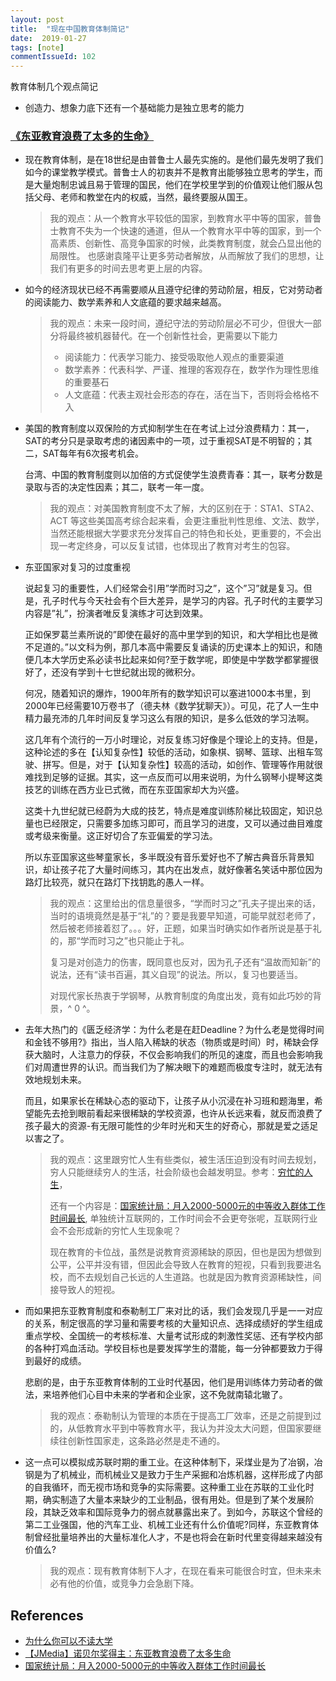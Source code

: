 ```yaml
---
layout: post
title:  "现在中国教育体制简记"
date:  2019-01-27
tags: [note]
commentIssueId: 102
---
```



教育体制几个观点简记
* 创造力、想象力底下还有一个基础能力是独立思考的能力



### [《东亚教育浪费了太多的生命》](http://www.jiemian.com/article/887630.html)

* 现在教育体制，是在18世纪是由普鲁士人最先实施的。是他们最先发明了我们如今的课堂教学模式。普鲁士人的初衷并不是教育出能够独立思考的学生，而是大量炮制忠诚且易于管理的国民，他们在学校里学到的价值观让他们服从包括父母、老师和教堂在内的权威，当然，最终要服从国王。

  >  我的观点：从一个教育水平较低的国家，到教育水平中等的国家，普鲁士教育不失为一个快速的通道，但从一个教育水平中等的国家，到一个高素质、创新性、高竞争国家的时候，此类教育制度，就会凸显出他的局限性。
  > 也感谢袁隆平让更多劳动者解放，从而解放了我们的思想，让我们有更多的时间去思考更上层的内容。

* 如今的经济现状已经不再需要顺从且遵守纪律的劳动阶层，相反，它对劳动者的阅读能力、数学素养和人文底蕴的要求越来越高。

  > 我的观点：未来一段时间，遵纪守法的劳动阶层必不可少，但很大一部分将最终被机器替代。在一个创新性社会，更需要以下能力
  >
  > * 阅读能力：代表学习能力、接受吸取他人观点的重要渠道
  > * 数学素养：代表科学、严谨、推理的客观存在，数学作为理性思维的重要基石
  > * 人文底蕴：代表主观社会形态的存在，活在当下，否则将会格格不入

* 美国的教育制度以双保险的方式抑制学生在在考试上过分浪费精力：其一，SAT的考分只是录取考虑的诸因素中的一项，过于重视SAT是不明智的；其二，SAT每年有6次报考机会。

  台湾、中国的教育制度则以加倍的方式促使学生浪费青春：其一，联考分数是录取与否的决定性因素；其二，联考一年一度。

  > 我的观点：对美国教育制度不太了解，大的区别在于：STA1、STA2、ACT 等这些美国高考综合起来看，会更注重批判性思维、文法、数学，当然还能根据大学要求充分发挥自己的特色和长处，更重要的，不会出现一考定终身，可以反复试错，也体现出了教育对考生的包容。

* 东亚国家对复习的过度重视

  说起复习的重要性，人们经常会引用”学而时习之”，这个”习”就是复习。但是，孔子时代与今天社会有个巨大差异，是学习的内容。孔子时代的主要学习内容是”礼”，扮演者唯反复演练才可达到效果。

  正如保罗葛兰素所说的”即使在最好的高中里学到的知识，和大学相比也是微不足道的。”以文科为例，那几本高中需要反复诵读的历史课本上的知识，和随便几本大学历史系必读书比起来如何?至于数学呢，即使是中学数学都掌握很好了，还没有学到十七世纪就出现的微积分。

  何况，随着知识的爆炸，1900年所有的数学知识可以塞进1000本书里，到2000年已经需要10万卷书了（德夫林《数学犹聊天》）。可见，花了人一生中精力最充沛的几年时间反复学习这么有限的知识，是多么低效的学习法啊。

  这几年有个流行的一万小时理论，对反复练习好像是个理论上的支持。但是，这种论述的多在【认知复杂性】较低的活动，如象棋、钢琴、篮球、出租车驾驶、拼写。但是，对于【认知复杂性】较高的活动，如创作、管理等作用就很难找到足够的证据。其实，这一点反而可以用来说明，为什么钢琴小提琴这类技艺的训练在西方业已式微，而在东亚国家却大为兴盛。

  这类十九世纪就已经蔚为大成的技艺，特点是难度训练阶梯比较固定，知识总量也已经限定，只需要多加练习即可，而且学习的进度，又可以通过曲目难度或考级来衡量。这正好切合了东亚偏爱的学习法。

  所以东亚国家这些琴童家长，多半既没有音乐爱好也不了解古典音乐背景知识，却让孩子花了大量时间练习，其内在出发点，就好像著名笑话中那位因为路灯比较亮，就只在路灯下找钥匙的愚人一样。

  > 我的观点：这里给出的信息量很多，“学而时习之”孔夫子提出来的话，当时的语境竟然是基于“礼”的？要是我要早知道，可能早就怼老师了，然后被老师接着怼了。。。好，正题，如果当时确实如作者所说是基于礼的，那“学而时习之”也只能止于礼。
  >
  > 复习是对创造力的伤害，既同意也反对，因为孔子还有“温故而知新”的说法，还有“读书百遍，其义自现”的说法。所以，复习也要适当。
  >
  > 对现代家长热衷于学钢琴，从教育制度的角度出发，竟有如此巧妙的背景，^ 0 ^。

* 去年大热门的《匮乏经济学：为什么老是在赶Deadline？为什么老是觉得时间和金钱不够用?》指出，当人陷入稀缺的状态（物质或是时间）时，稀缺会俘获大脑时，人注意力的俘获，不仅会影响我们的所见的速度，而且也会影响我们对周遭世界的认识。而当我们为了解决眼下的难题而极度专注时，就无法有效地规划未来。

  而且，如果家长在稀缺心态的驱动下，让孩子从小沉浸在补习班和题海里，希望能先去抢到眼前看起来很稀缺的学校资源，也许从长远来看，就反而浪费了孩子最大的资源-有无限可能性的少年时光和天生的好奇心，那就是爱之适足以害之了。

  > 我的观点：这里跟穷忙人生有些类似，被生活压迫到没有时间去规划，穷人只能继续穷人的生活，社会阶级也会越发明显。参考：[穷忙的人生](http://survivor.ruanyifeng.com/collapse/working-poor.html)，
  >
  > 还有一个内容是：[国家统计局：月入2000-5000元的中等收入群体工作时间最长](https://www.jiemian.com/article/2825986.html), 单独统计互联网的，工作时间会不会更夸张呢，互联网行业会不会形成新的穷忙人生现象呢？
  >
  > 现在教育的卡位战，虽然是说教育资源稀缺的原因，但也是因为想做到公平，公平并没有错，但因此会导致人在教育的短视，只看到我要进名校，而不去规划自己长远的人生道路。也就是因为教育资源稀缺性，间接导致人的短视。

* 而如果把东亚教育制度和泰勒制工厂来对比的话，我们会发现几乎是一一对应的关系，制定很高的学习量和需要考核的大量知识点、选择成绩好的学生组成重点学校、全国统一的考核标准、大量考试形成的刺激性奖惩、还有学校内部的各种打鸡血活动。学校目标也是要发挥学生的潜能，每一分钟都要致力于得到最好的成绩。

  悲剧的是，由于东亚教育体制的工业时代基因，他们是用训练体力劳动者的做法，来培养他们心目中未来的学者和企业家，这不免就南辕北辙了。

  > 我的观点：泰勒制认为管理的本质在于提高工厂效率，还是之前提到过的，从低教育水平到中等教育水平，我认为并没太大问题，但国家要继续往创新性国家走，这条路必然是走不通的。

* 这一点可以模拟成苏联时期的重工业。在这种体制下，采煤业是为了冶钢，冶钢是为了机械业，而机械业又是致力于生产采掘和冶炼机器，这样形成了内部的自我循环，而无视市场和竞争的实际需要。这种重工业在苏联的工业化时期，确实制造了大量本来缺少的工业制品，很有用处。但是到了某个发展阶段，其缺乏效率和国际竞争力的弱点就暴露出来了。到如今，苏联这个曾经的第二工业强国，他的汽车工业、机械工业还有什么价值呢?同样，东亚教育体制曾经批量培养出的大量标准化人才，不是也将会在新时代里变得越来越没有价值么?

  > 我的观点：现有教育体制下人才，在现在看来可能很合时宜，但未来未必有他的价值，或竞争力会急剧下降。





## References

* [为什么你可以不读大学](http://survivor.ruanyifeng.com/collapse/university.html)
* [【JMedia】诺贝尔奖得主：东亚教育浪费了太多生命](https://www.jiemian.com/article/887630.html)
* [国家统计局：月入2000-5000元的中等收入群体工作时间最长](https://www.jiemian.com/article/2825986.html)